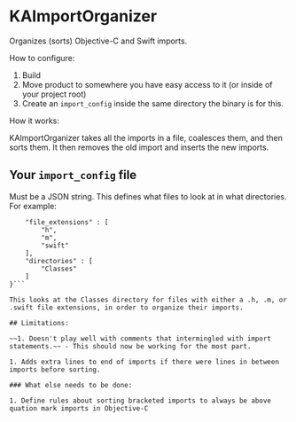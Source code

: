 # KAImportOrganizer
Organizes (sorts) Objective-C and Swift imports.

How to configure:

1. Build
2. Move product to somewhere you have easy access to it (or inside of your project root)
3. Create an `import_config` inside the same directory the binary is for this.

How it works:

KAImportOrganizer takes all the imports in a file, coalesces them, and then sorts them. It then removes the old import and inserts the new imports. 

## Your `import_config` file

Must be a JSON string. This defines what files to look at in what directories. For example:

```{
	"file_extensions" : [
		"h",
		"m",
		"swift"
	],
	"directories" : [
		"Classes"
	]
}```

This looks at the Classes directory for files with either a .h, .m, or .swift file extensions, in order to organize their imports.

## Limitations:

~~1. Doesn't play well with comments that intermingled with import statements.~~ - This should now be working for the most part.

1. Adds extra lines to end of imports if there were lines in between imports before sorting.

### What else needs to be done:

1. Define rules about sorting bracketed imports to always be above quation mark imports in Objective-C

